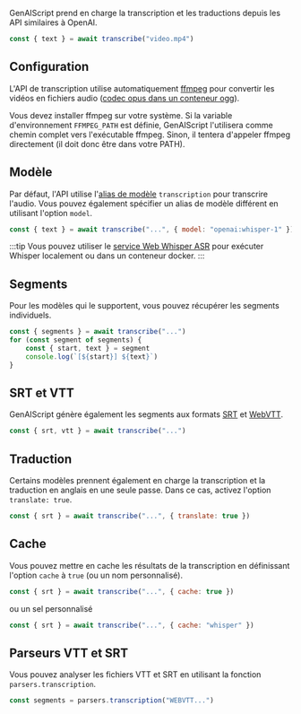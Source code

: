 GenAIScript prend en charge la transcription et les traductions depuis les API similaires à OpenAI.

```js "transcribe"
const { text } = await transcribe("video.mp4")
```

## Configuration

L'API de transcription utilise automatiquement [ffmpeg](https://ffmpeg.org/) pour convertir les vidéos en fichiers audio ([codec opus dans un conteneur ogg](https://community.openai.com/t/whisper-api-increase-file-limit-25-mb/566754)).

Vous devez installer ffmpeg sur votre système. Si la variable d'environnement `FFMPEG_PATH` est définie, GenAIScript l'utilisera comme chemin complet vers l'exécutable ffmpeg. Sinon, il tentera d'appeler ffmpeg directement (il doit donc être dans votre PATH).

## Modèle

Par défaut, l'API utilise l'[alias de modèle](../../../reference/reference/scripts/model-aliases/) `transcription` pour transcrire l'audio. Vous pouvez également spécifier un alias de modèle différent en utilisant l'option `model`.

```js "openai:whisper-1" wrap
const { text } = await transcribe("...", { model: "openai:whisper-1" })
```

:::tip
Vous pouvez utiliser le [service Web Whisper ASR](../../../reference/configuration/whisperasr/) pour exécuter Whisper localement ou dans un conteneur docker.
:::

## Segments

Pour les modèles qui le supportent, vous pouvez récupérer les segments individuels.

```js "{ segments }"
const { segments } = await transcribe("...")
for (const segment of segments) {
    const { start, text } = segment
    console.log(`[${start}] ${text}`)
}
```

## SRT et VTT

GenAIScript génère également les segments aux formats [SRT](https://fr.wikipedia.org/wiki/SubRip) et [WebVTT](https://developer.mozilla.org/en-US/docs/Web/API/WebVTT_API).

```js
const { srt, vtt } = await transcribe("...")
```

## Traduction

Certains modèles prennent également en charge la transcription et la traduction en anglais en une seule passe. Dans ce cas, activez l'option `translate: true`.

```js "translate: true"
const { srt } = await transcribe("...", { translate: true })
```

## Cache

Vous pouvez mettre en cache les résultats de la transcription en définissant l'option `cache` à `true` (ou un nom personnalisé).

```js "cache: true"
const { srt } = await transcribe("...", { cache: true })
```

ou un sel personnalisé

```js
const { srt } = await transcribe("...", { cache: "whisper" })
```

## Parseurs VTT et SRT

Vous pouvez analyser les fichiers VTT et SRT en utilisant la fonction `parsers.transcription`.

```js
const segments = parsers.transcription("WEBVTT...")
```